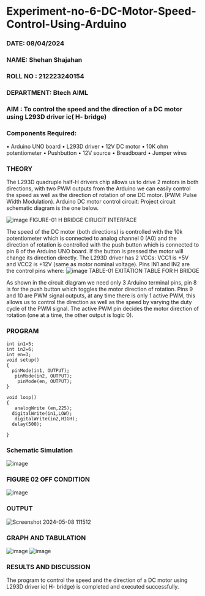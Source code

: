 # Experiment-no-6-DC-Motor-Speed-Control-Using-Arduino
###  DATE: 08/04/2024
###  NAME: Shehan Shajahan
###  ROLL NO : 212223240154
###  DEPARTMENT: Btech AIML
### AIM : To control the speed and the direction of a DC motor using L293D driver ic( H- bridge)

### Components Required:
•	Arduino UNO board
•	L293D driver
•	12V DC motor
•	10K ohm potentiometer
•	Pushbutton
•	12V source
•	Breadboard
•	Jumper wires
### THEORY 
The L293D quadruple half-H drivers chip allows us to drive 2 motors in both directions, with two PWM outputs from the Arduino we can easily control the speed as well as the direction of rotation of one DC motor. (PWM: Pulse Width Modulation).
Arduino DC motor control circuit:
Project circuit schematic diagram is the one below.

![image](https://user-images.githubusercontent.com/36288975/167763051-b230c183-afc5-46f2-ba95-0f95e10dd6c9.png)
FIGURE-01 H BRIDGE CIRUCIT INTERFACE 
 
The speed of the DC motor (both directions) is controlled with the 10k potentiometer which is connected to analog channel 0 (A0) and the direction of rotation is controlled with the push button which is connected to pin 8 of the Arduino UNO board. If the button is pressed the motor will change its direction directly.
The L293D driver has 2 VCCs: VCC1 is +5V and VCC2 is +12V (same as motor nominal voltage). Pins IN1 and IN2 are the control pins where:
![image](https://user-images.githubusercontent.com/36288975/167763120-1421c2c5-8381-49eb-b376-03f6e1113b7a.png)
TABLE-01 EXITATION TABLE FOR H BRIDGE 

As shown in the circuit diagram we need only 3 Arduino terminal pins, pin 8 is for the push button which toggles the motor direction of rotation. Pins 9 and 10 are PWM signal outputs, at any time there is only 1 active PWM, this allows us to control the direction as well as the speed by varying the duty cycle of the PWM signal. The active PWM pin decides the motor direction of rotation (one at a time, the other output is logic 0).

### PROGRAM 
```
int in1=5;
int in2=6;
int en=3;
void setup()
{
  pinMode(in1, OUTPUT);
   pinMode(in2, OUTPUT);
    pinMode(en, OUTPUT);
}

void loop()
{
   analogWrite (en,225);
  digitalWrite(in1,LOW);
   digitalWrite(in2,HIGH);
  delay(500);
 
}
```

### Schematic Simulation
![image](https://github.com/shehanshajahan/Experiment-no-7-DC-Motor-Speed-Control-Using-Arduino/assets/139317389/1c710d41-f0c5-4ccd-bb66-ee20b242b33d)
### FIGURE 02 OFF CONDITION
![image](https://github.com/shehanshajahan/Experiment-no-7-DC-Motor-Speed-Control-Using-Arduino/assets/139317389/698153ba-c7df-4bc9-b2ef-c894f52d4f3e)
### OUTPUT
![Screenshot 2024-05-08 111512](https://github.com/shehanshajahan/Experiment-no-7-DC-Motor-Speed-Control-Using-Arduino/assets/139317389/a3716bcc-7841-41ce-98ee-434b59474120)




### GRAPH AND TABULATION 
![image](https://github.com/shehanshajahan/Experiment-no-7-DC-Motor-Speed-Control-Using-Arduino/assets/139317389/049da840-f03e-4020-bb80-cb9756e5ffb8)
![image](https://github.com/shehanshajahan/Experiment-no-7-DC-Motor-Speed-Control-Using-Arduino/assets/139317389/58ade8ad-c8a5-4507-938e-47e79d678896)




### RESULTS AND DISCUSSION 
The program to control the speed and the direction of a DC motor using L293D driver ic( H- bridge) is completed and executed successfully.

